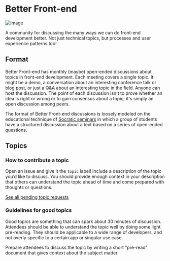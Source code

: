 # Better Front-end

![image](https://user-images.githubusercontent.com/82096460/149405534-ada369ee-5ff8-42f3-aba6-69d0c3239b33.png)

A community for discussing the many ways we can do front-end development better. Not just technical topics, but processes and user experience patterns too!

## Format

Better Front-end has monthly (maybe) open-ended discussions about topics in front-end development. Each meeting covers a single topic. It might be a demo, a conversation about an interesting conference talk or blog post, or just a Q&A about an interesting topic in the field. Anyone can host the discussion. The point of each discussion isn't to prove whether an idea is right or wrong or to gain consensus about a topic; it's simply an open discussion among peers.

The format of Better Front-end discussions is loosely modeled on the educational technique of [Socratic seminars](https://www.nwabr.org/sites/default/files/SocSem.pdf) in which a group of students have a structured discussion about a text based on a series of open-ended questions.

## Topics

### How to contribute a topic

Open an issue and give it the `topic` label! Include a description of the topic you’d like to discuss. You should provide enough context in your description that others can understand the topic ahead of time and come prepared with thoughts or questions.

[See all pending topic requests](issues)

### Guidelines for good topics

Good topics are something that can spark about 30 minutes of discussion. Attendees should be able to understand the topic well by doing some light pre-reading. They should be applicable to a wide range of developers, and not overly specific to a certain app or singular use case.

Prepare attendees to discuss the topic by writing a short "pre-read" document that gives context about the subject matter.
